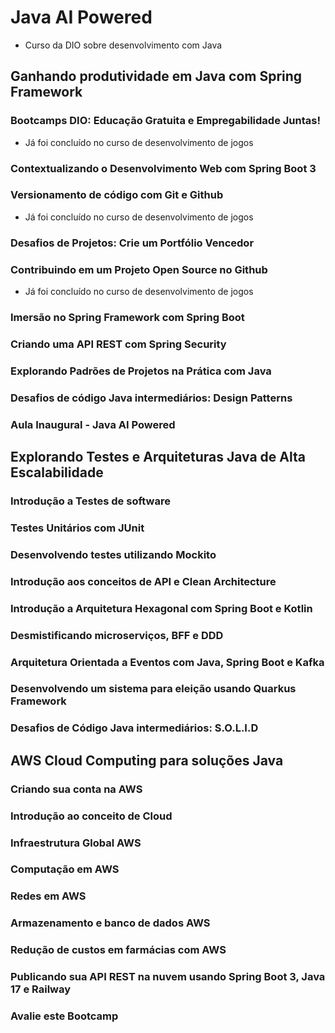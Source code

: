 # Java AI Powered
- Curso da DIO sobre desenvolvimento com Java

## Ganhando produtividade em Java com Spring Framework

### Bootcamps DIO: Educação Gratuita e Empregabilidade Juntas!
- Já foi concluído no curso de desenvolvimento de jogos

### Contextualizando o Desenvolvimento Web com Spring Boot 3

### Versionamento de código com Git e Github
- Já foi concluído no curso de desenvolvimento de jogos

### Desafios de Projetos: Crie um Portfólio Vencedor

### Contribuindo em um Projeto Open Source no Github
- Já foi concluído no curso de desenvolvimento de jogos

### Imersão no Spring Framework com Spring Boot

### Criando uma API REST com Spring Security

### Explorando Padrões de Projetos na Prática com Java

### Desafios de código Java intermediários: Design Patterns

### Aula Inaugural - Java AI Powered

## Explorando Testes e Arquiteturas Java de Alta Escalabilidade

### Introdução a Testes de software

### Testes Unitários com JUnit

### Desenvolvendo testes utilizando Mockito

### Introdução aos conceitos de API e Clean Architecture

### Introdução a Arquitetura Hexagonal com Spring Boot e Kotlin

### Desmistificando microserviços, BFF e DDD

### Arquitetura Orientada a Eventos com Java, Spring Boot e Kafka

### Desenvolvendo um sistema para eleição usando Quarkus Framework

### Desafios de Código Java intermediários: S.O.L.I.D

## AWS Cloud Computing para soluções Java

### Criando sua conta na AWS

### Introdução ao conceito de Cloud

### Infraestrutura Global AWS

### Computação em AWS

### Redes em AWS

### Armazenamento e banco de dados AWS

### Redução de custos em farmácias com AWS

### Publicando sua API REST na nuvem usando Spring Boot 3, Java 17 e Railway

### Avalie este Bootcamp
